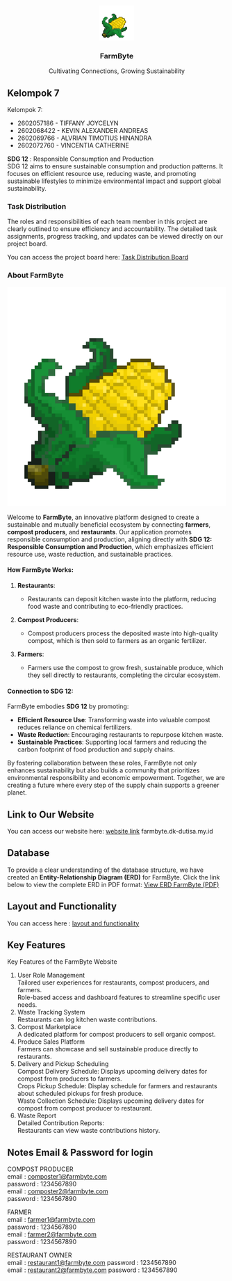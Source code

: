 
<!-- PROJECT LOGO -->
<br />
<div align="center">
  <a href="https://github.com/alvrian/project-web-prog">
    <img src="CORN-1.png.png" alt="Logo" width="80" height="80">
  </a>

  <h3 align="center">FarmByte</h3>

  <p align="center">
    Cultivating Connections, Growing Sustainability
  </p>
</div>




<!-- Kel7 -->
## Kelompok 7

Kelompok 7:
* 2602057186 - TIFFANY JOYCELYN
* 2602068422 - KEVIN ALEXANDER ANDREAS
* 2602069766 - ALVRIAN TIMOTIUS HINANDRA
* 2602072760 - VINCENTIA CATHERINE

**SDG 12** : Responsible Consumption and Production  
SDG 12 aims to ensure sustainable consumption and production patterns. It focuses on efficient resource use, reducing waste, and promoting sustainable lifestyles to minimize environmental impact and support global sustainability.


### Task Distribution

The roles and responsibilities of each team member in this project are clearly outlined to ensure efficiency and accountability. The detailed task assignments, progress tracking, and updates can be viewed directly on our project board.

You can access the project board here: [Task Distribution Board](https://webprog.atlassian.net/jira/software/projects/MBA/boards/1)


### About FarmByte
![Logo](CORN-1.png.png)

Welcome to **FarmByte**, an innovative platform designed to create a sustainable and mutually beneficial ecosystem by connecting **farmers**, **compost producers**, and **restaurants**. Our application promotes responsible consumption and production, aligning directly with **SDG 12: Responsible Consumption and Production**, which emphasizes efficient resource use, waste reduction, and sustainable practices.

#### How FarmByte Works:
1. **Restaurants**:
   - Restaurants can deposit kitchen waste into the platform, reducing food waste and contributing to eco-friendly practices.
   
2. **Compost Producers**:
   - Compost producers process the deposited waste into high-quality compost, which is then sold to farmers as an organic fertilizer.
   
3. **Farmers**:
   - Farmers use the compost to grow fresh, sustainable produce, which they sell directly to restaurants, completing the circular ecosystem.

#### Connection to SDG 12:
FarmByte embodies **SDG 12** by promoting:
- **Efficient Resource Use**: Transforming waste into valuable compost reduces reliance on chemical fertilizers.
- **Waste Reduction**: Encouraging restaurants to repurpose kitchen waste.
- **Sustainable Practices**: Supporting local farmers and reducing the carbon footprint of food production and supply chains.

By fostering collaboration between these roles, FarmByte not only enhances sustainability but also builds a community that prioritizes environmental responsibility and economic empowerment. Together, we are creating a future where every step of the supply chain supports a greener planet.



<!-- LINK KE WEB -->
## Link to Our Website
You can access our website here: [website link](farmbyte.dk-dutisa.my.id)
farmbyte.dk-dutisa.my.id

<!-- [Visit Our Website](linknya) -->

<!-- DATABASE -->
## Database
To provide a clear understanding of the database structure, we have created an **Entity-Relationship Diagram (ERD)** for FarmByte. Click the link below to view the complete ERD in PDF format:
[View ERD FarmByte (PDF)](erd_farmbyte.pdf)




<!-- LAYOUT AND FUNCTIONALITY -->
## Layout and Functionality
You can access here : [layout and functionality](https://www.canva.com/design/DAGaCdTYD1A/NhlQgKQgmB-ZV0Sqc-sVbQ/edit?utm_content=DAGaCdTYD1A&utm_campaign=designshare&utm_medium=link2&utm_source=sharebutton)




<!-- KEY FEATURES -->
## Key Features
Key Features of the FarmByte Website
1. User Role Management  
Tailored user experiences for restaurants, compost producers, and farmers.  
Role-based access and dashboard features to streamline specific user needs.  
2. Waste Tracking System  
Restaurants can log kitchen waste contributions.  
3. Compost Marketplace  
A dedicated platform for compost producers to sell organic compost.  
4. Produce Sales Platform  
Farmers can showcase and sell sustainable produce directly to restaurants.  
5. Delivery and Pickup Scheduling  
Compost Delivery Schedule: Displays upcoming delivery dates for compost from producers to farmers.  
Crops Pickup Schedule: Display schedule for farmers and restaurants about scheduled pickups for fresh produce.  
Waste Collection Schedule: Displays upcoming delivery dates for compost from compost producer to restaurant.  
6. Waste Report  
Detailed Contribution Reports:  
Restaurants can view waste contributions history.  


## Notes Email & Password for login
COMPOST PRODUCER  
email : composter1@farmbyte.com  
password : 1234567890  
email : composter2@farmbyte.com  
password : 1234567890 

FARMER  
email : farmer1@farmbyte.com  
password : 1234567890  
email : farmer2@farmbyte.com  
password : 1234567890 

RESTAURANT OWNER  
email : restaurant1@farmbyte.com 
password : 1234567890  
email : restaurant2@farmbyte.com 
password : 1234567890  




